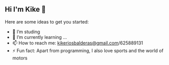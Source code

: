 ## Hi I'm Kike 👋



Here are some ideas to get you started:

- 🔭 I’m studing
- 🌱 I’m currently learning ...
- 📫 How to reach me: kikeriosbalderas@gmail.com/625889131
- ⚡ Fun fact: Apart from programming, I also love sports and the world of motors

